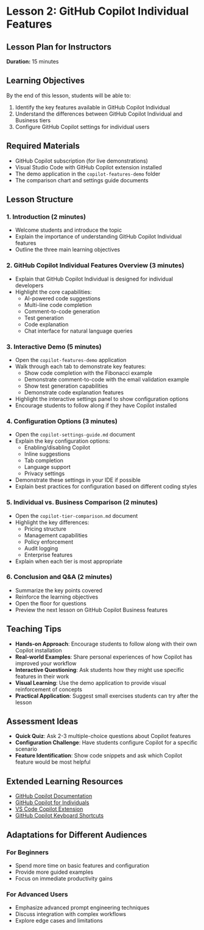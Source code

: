 # Lesson 2: GitHub Copilot Individual Features

## Lesson Plan for Instructors

**Duration:** 15 minutes

## Learning Objectives

By the end of this lesson, students will be able to:

1. Identify the key features available in GitHub Copilot Individual
2. Understand the differences between GitHub Copilot Individual and Business tiers
3. Configure GitHub Copilot settings for individual users

## Required Materials

- GitHub Copilot subscription (for live demonstrations)
- Visual Studio Code with GitHub Copilot extension installed
- The demo application in the `copilot-features-demo` folder
- The comparison chart and settings guide documents

## Lesson Structure

### 1. Introduction (2 minutes)

- Welcome students and introduce the topic
- Explain the importance of understanding GitHub Copilot Individual features
- Outline the three main learning objectives

### 2. GitHub Copilot Individual Features Overview (3 minutes)

- Explain that GitHub Copilot Individual is designed for individual developers
- Highlight the core capabilities:
  - AI-powered code suggestions
  - Multi-line code completion
  - Comment-to-code generation
  - Test generation
  - Code explanation
  - Chat interface for natural language queries

### 3. Interactive Demo (5 minutes)

- Open the `copilot-features-demo` application
- Walk through each tab to demonstrate key features:
  - Show code completion with the Fibonacci example
  - Demonstrate comment-to-code with the email validation example
  - Show test generation capabilities
  - Demonstrate code explanation features
- Highlight the interactive settings panel to show configuration options
- Encourage students to follow along if they have Copilot installed

### 4. Configuration Options (3 minutes)

- Open the `copilot-settings-guide.md` document
- Explain the key configuration options:
  - Enabling/disabling Copilot
  - Inline suggestions
  - Tab completion
  - Language support
  - Privacy settings
- Demonstrate these settings in your IDE if possible
- Explain best practices for configuration based on different coding styles

### 5. Individual vs. Business Comparison (2 minutes)

- Open the `copilot-tier-comparison.md` document
- Highlight the key differences:
  - Pricing structure
  - Management capabilities
  - Policy enforcement
  - Audit logging
  - Enterprise features
- Explain when each tier is most appropriate

### 6. Conclusion and Q&A (2 minutes)

- Summarize the key points covered
- Reinforce the learning objectives
- Open the floor for questions
- Preview the next lesson on GitHub Copilot Business features

## Teaching Tips

- **Hands-on Approach**: Encourage students to follow along with their own Copilot installation
- **Real-world Examples**: Share personal experiences of how Copilot has improved your workflow
- **Interactive Questioning**: Ask students how they might use specific features in their work
- **Visual Learning**: Use the demo application to provide visual reinforcement of concepts
- **Practical Application**: Suggest small exercises students can try after the lesson

## Assessment Ideas

- **Quick Quiz**: Ask 2-3 multiple-choice questions about Copilot features
- **Configuration Challenge**: Have students configure Copilot for a specific scenario
- **Feature Identification**: Show code snippets and ask which Copilot feature would be most helpful

## Extended Learning Resources

- [GitHub Copilot Documentation](https://docs.github.com/en/copilot)
- [GitHub Copilot for Individuals](https://github.com/features/copilot)
- [VS Code Copilot Extension](https://marketplace.visualstudio.com/items?itemName=GitHub.copilot)
- [GitHub Copilot Keyboard Shortcuts](https://docs.github.com/en/copilot/configuring-github-copilot/configuring-github-copilot-in-your-environment)

## Adaptations for Different Audiences

### For Beginners
- Spend more time on basic features and configuration
- Provide more guided examples
- Focus on immediate productivity gains

### For Advanced Users
- Emphasize advanced prompt engineering techniques
- Discuss integration with complex workflows
- Explore edge cases and limitations 